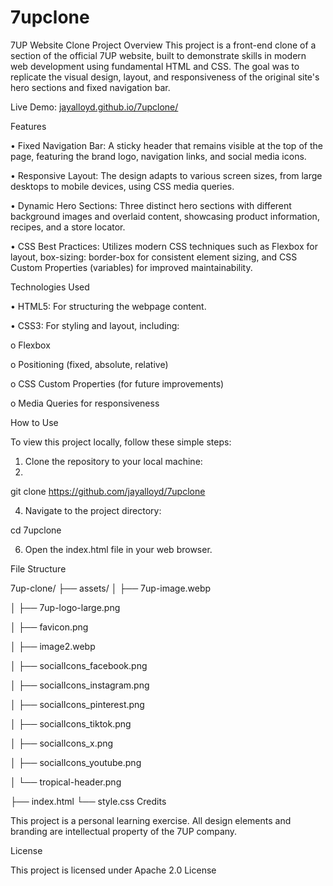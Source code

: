 # 7upclone
7UP Website Clone
Project Overview
This project is a front-end clone of a section of the official 7UP website, built to demonstrate skills in modern web development using fundamental HTML and CSS. The goal was to replicate the visual design, layout, and responsiveness of the original site's hero sections and fixed navigation bar.

Live Demo:  [jayalloyd.github.io/7upclone/](https://jayalloyd.github.io/7upclone/)

Features

•	Fixed Navigation Bar: A sticky header that remains visible at the top of the page, featuring the brand logo, navigation links, and social media icons.

•	Responsive Layout: The design adapts to various screen sizes, from large desktops to mobile devices, using CSS media queries.

•	Dynamic Hero Sections: Three distinct hero sections with different background images and overlaid content, showcasing product information, recipes, and a store locator.

•	CSS Best Practices: Utilizes modern CSS techniques such as Flexbox for layout, box-sizing: border-box for consistent element sizing, and CSS Custom Properties (variables) for improved maintainability.

Technologies Used

•	HTML5: For structuring the webpage content.

•	CSS3: For styling and layout, including:

o	Flexbox

o	Positioning (fixed, absolute, relative)

o	CSS Custom Properties (for future improvements)

o	Media Queries for responsiveness

How to Use

To view this project locally, follow these simple steps:

1.	Clone the repository to your local machine:
2.	
git clone https://github.com/jayalloyd/7upclone

4.	Navigate to the project directory:
   
cd 7upclone

6.	Open the index.html file in your web browser.
   
File Structure

7up-clone/
├── assets/
│   ├── 7up-image.webp

│   ├── 7up-logo-large.png

│   ├── favicon.png

│   ├── image2.webp

│   ├── socialIcons_facebook.png

│   ├── socialIcons_instagram.png

│   ├── socialIcons_pinterest.png

│   ├── socialIcons_tiktok.png

│   ├── socialIcons_x.png

│   ├── socialIcons_youtube.png

│   └── tropical-header.png

├── index.html
└── style.css
Credits

This project is a personal learning exercise. All design elements and branding are intellectual property of the 7UP company.

License

This project is licensed under Apache 2.0 License

